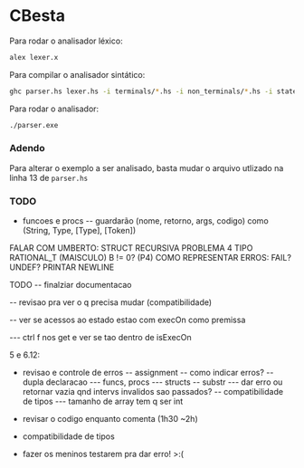 # CBesta

Para rodar o analisador léxico:

```sh
alex lexer.x
```

Para compilar o analisador sintático:

```sh
ghc parser.hs lexer.hs -i terminals/*.hs -i non_terminals/*.hs -i state/*.hs -i execution/*.hs
```

Para rodar o analisador:
```sh
./parser.exe
```

### Adendo

Para alterar o exemplo a ser analisado, basta mudar o arquivo utlizado
na linha 13 de `parser.hs`


### TODO
- funcoes e procs
-- guardarão (nome, retorno, args, codigo) como (String, Type, [Type], [Token])


FALAR COM UMBERTO:
  STRUCT RECURSIVA
  PROBLEMA 4 TIPO RATIONAL_T (MAISCULO)
  B != 0? (P4)
  COMO REPRESENTAR ERROS: FAIL? UNDEF?
  PRINTAR NEWLINE



TODO 
-- finalziar documentacao

-- revisao pra ver o q precisa mudar (compatibilidade)

-- ver se acessos ao estado estao com execOn como premissa

--- ctrl f nos get e ver se tao dentro de isExecOn





5 e 6.12:
  - revisao e controle de erros
  -- assignment
  -- como indicar erros?
  -- dupla declaracao
  --- funcs, procs
  --- structs
  -- substr
  --- dar erro ou retornar vazia qnd intervs invalidos sao passados?
  -- compatibilidade de tipos
  --- tamanho de array tem q ser int

  - revisar o codigo enquanto comenta (1h30 ~2h)
  - compatibilidade de tipos
  - fazer os meninos testarem pra dar erro! >:(